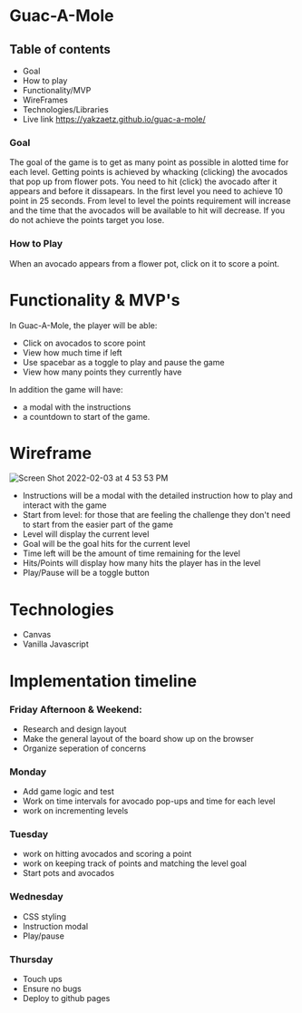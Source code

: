 # Guac-A-Mole

## Table of contents
* Goal
* How to play
* Functionality/MVP
* WireFrames
* Technologies/Libraries
* Live link https://yakzaetz.github.io/guac-a-mole/

### Goal
The goal of the game is to get as many point as possible in alotted time for each level. Getting points is achieved by whacking (clicking) the avocados that pop up from flower pots. You need to hit (click) the avocado after it appears and before it dissapears. In the first level you need to achieve 10 point in 25 seconds. From level to level the points requirement will increase and the time that the avocados will be available to hit will decrease. If you do not achieve the points target you lose. 

### How to Play

When an avocado appears from a flower pot, click on it to score a point. 

 # Functionality & MVP's
In Guac-A-Mole, the player will be able:
 * Click on avocados to score point
 * View how much time if left
 * Use spacebar as a toggle to play and pause the game
 * View how many points they currently have


In addition the game will have:
 * a modal with the instructions
 * a countdown to start of the game. 


# Wireframe
 ![Screen Shot 2022-02-03 at 4 53 53 PM](https://user-images.githubusercontent.com/12519237/152435723-e5d61ccb-eae5-4698-9772-e92eff09011c.png)
 
 
 * Instructions will be a modal with the detailed instruction how to play and interact with the game
 * Start from level: for those that are feeling the challenge they don't need to start from the easier part of the game 
 * Level will display the current level
 * Goal will be the goal hits for the current level
 * Time left will be the amount of time remaining for the level
 * Hits/Points will display how many hits the player has in the level
 * Play/Pause will be a toggle button

# Technologies
* Canvas 
* Vanilla Javascript

# Implementation timeline
### Friday Afternoon & Weekend:
- Research and design layout
- Make the general layout of the board show up on the browser
- Organize seperation of concerns

### Monday
- Add game logic and test
- Work on time intervals for avocado pop-ups and time for each level 
- work on incrementing levels 

### Tuesday
- work on hitting avocados and scoring a point 
- work on keeping track of points and matching the level goal 
- Start pots and avocados 

### Wednesday 
- CSS styling
- Instruction modal 
- Play/pause 

### Thursday 
- Touch ups 
- Ensure no bugs 
- Deploy to github pages 
